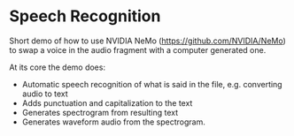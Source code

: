 # Speech Recognition

Short demo of how to use NVIDIA NeMo (https://github.com/NVIDIA/NeMo) to swap a voice in the audio fragment with a computer generated one.

At its core the demo does:

- Automatic speech recognition of what is said in the file, e.g. converting audio to text
- Adds punctuation and capitalization to the text
- Generates spectrogram from resulting text
- Generates waveform audio from the spectrogram.





